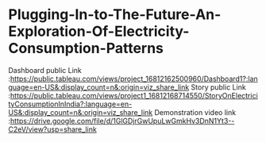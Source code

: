 # Plugging-In-to-The-Future-An-Exploration-Of-Electricity-Consumption-Patterns


Dashboard public Link :https://public.tableau.com/views/project_16812162500960/Dashboard1?:language=en-US&:display_count=n&:origin=viz_share_link
Story public Link :https://public.tableau.com/views/project1_16812168714550/StoryOnElectricityConsumptionInIndia?:language=en-US&:display_count=n&:origin=viz_share_link
Demonstration video link :https://drive.google.com/file/d/1GlGDjrGwUpuLwGmkHv3DnN1Yt3--C2eV/view?usp=share_link
